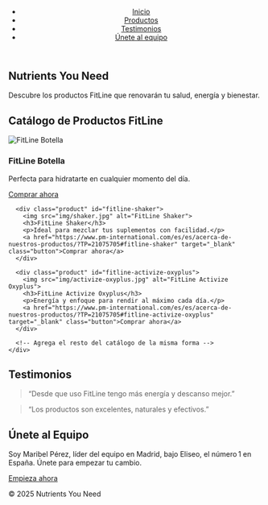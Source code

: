 <!DOCTYPE html>
<html lang="es">
<head>
  <meta charset="UTF-8" />
  <meta name="viewport" content="width=device-width, initial-scale=1" />
  <title>Nutrients You Need (N&N)</title>
  <link rel="stylesheet" href="styles.css" />
</head>
<body>
  <header>
    <nav>
      <ul>
        <li><a href="#inicio">Inicio</a></li>
        <li><a href="#productos">Productos</a></li>
        <li><a href="#testimonios">Testimonios</a></li>
        <li><a href="#equipo">Únete al equipo</a></li>
      </ul>
    </nav>
  </header>

  <section id="inicio" class="hero">
    <h1>Nutrients You Need</h1>
    <p>Descubre los productos FitLine que renovarán tu salud, energía y bienestar.</p>
  </section>

  <section id="productos">
    <h2>Catálogo de Productos FitLine</h2>
    <div class="product-grid">
      <!-- Product cards -->
      <div class="product" id="fitline-botella">
        <img src="img/botella.jpg" alt="FitLine Botella">
        <h3>FitLine Botella</h3>
        <p>Perfecta para hidratarte en cualquier momento del día.</p>
        <a href="https://www.pm-international.com/es/es/acerca-de-nuestros-productos/?TP=21075705#fitline-botella" target="_blank" class="button">Comprar ahora</a>
      </div>

      <div class="product" id="fitline-shaker">
        <img src="img/shaker.jpg" alt="FitLine Shaker">
        <h3>FitLine Shaker</h3>
        <p>Ideal para mezclar tus suplementos con facilidad.</p>
        <a href="https://www.pm-international.com/es/es/acerca-de-nuestros-productos/?TP=21075705#fitline-shaker" target="_blank" class="button">Comprar ahora</a>
      </div>

      <div class="product" id="fitline-activize-oxyplus">
        <img src="img/activize-oxyplus.jpg" alt="FitLine Activize Oxyplus">
        <h3>FitLine Activize Oxyplus</h3>
        <p>Energía y enfoque para rendir al máximo cada día.</p>
        <a href="https://www.pm-international.com/es/es/acerca-de-nuestros-productos/?TP=21075705#fitline-activize-oxyplus" target="_blank" class="button">Comprar ahora</a>
      </div>
      
      <!-- Agrega el resto del catálogo de la misma forma -->
    </div>
  </section>

  <section id="testimonios">
    <h2>Testimonios</h2>
    <blockquote>“Desde que uso FitLine tengo más energía y descanso mejor.”</blockquote>
    <blockquote>“Los productos son excelentes, naturales y efectivos.”</blockquote>
  </section>

  <section id="equipo">
    <h2>Únete al Equipo</h2>
    <p>Soy Maribel Pérez, líder del equipo en Madrid, bajo Eliseo, el número 1 en España. Únete para empezar tu cambio.</p>
    <a href="https://www.pm-international.com/es/es/acerca-de-nuestros-productos/?TP=21075705" class="button">Empieza ahora</a>
  </section>

  <footer>
    <p>&copy; 2025 Nutrients You Need</p>
  </footer>

  <script src="scripts.js"></script>
</body>
</html>
